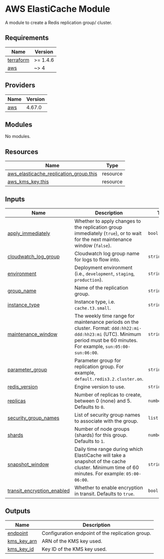 # AWS ElastiCache Module

A module to create a Redis replication group/ cluster.

<!-- BEGINNING OF PRE-COMMIT-TERRAFORM DOCS HOOK -->
## Requirements

| Name | Version |
|------|---------|
| <a name="requirement_terraform"></a> [terraform](#requirement\_terraform) | >= 1.4.6 |
| <a name="requirement_aws"></a> [aws](#requirement\_aws) | ~> 4 |

## Providers

| Name | Version |
|------|---------|
| <a name="provider_aws"></a> [aws](#provider\_aws) | 4.67.0 |

## Modules

No modules.

## Resources

| Name | Type |
|------|------|
| [aws_elasticache_replication_group.this](https://registry.terraform.io/providers/hashicorp/aws/latest/docs/resources/elasticache_replication_group) | resource |
| [aws_kms_key.this](https://registry.terraform.io/providers/hashicorp/aws/latest/docs/resources/kms_key) | resource |

## Inputs

| Name | Description | Type | Default | Required |
|------|-------------|------|---------|:--------:|
| <a name="input_apply_immediately"></a> [apply\_immediately](#input\_apply\_immediately) | Whether to apply changes to the replication group immediately (`true`), or to wait for the next maintenance window (`false`). | `bool` | `false` | no |
| <a name="input_cloudwatch_log_group"></a> [cloudwatch\_log\_group](#input\_cloudwatch\_log\_group) | Cloudwatch log group name for logs to flow into. | `string` | n/a | yes |
| <a name="input_environment"></a> [environment](#input\_environment) | Deployment environment (i.e., `development`, `staging`, `production`). | `string` | n/a | yes |
| <a name="input_group_name"></a> [group\_name](#input\_group\_name) | Name of the replication group. | `string` | n/a | yes |
| <a name="input_instance_type"></a> [instance\_type](#input\_instance\_type) | Instance type, i.e. `cache.t3.small`. | `string` | n/a | yes |
| <a name="input_maintenance_window"></a> [maintenance\_window](#input\_maintenance\_window) | The weekly time range for maintenance periods on the cluster. Format: `ddd:hh22:mi-ddd:hh23:mi` (UTC). Minimum period must be 60 minutes. For example, `sun:05:00-sun:06:00`. | `string` | n/a | yes |
| <a name="input_parameter_group"></a> [parameter\_group](#input\_parameter\_group) | Parameter group for replication group. For example, `default.redis3.2.cluster.on`. | `string` | n/a | yes |
| <a name="input_redis_version"></a> [redis\_version](#input\_redis\_version) | Engine version to use. | `string` | n/a | yes |
| <a name="input_replicas"></a> [replicas](#input\_replicas) | Number of replicas to create, between 0 (none) and 5. Defaults to `0`. | `number` | `0` | no |
| <a name="input_security_group_names"></a> [security\_group\_names](#input\_security\_group\_names) | List of security group names to associate with the group. | `list(string)` | `null` | no |
| <a name="input_shards"></a> [shards](#input\_shards) | Number of node groups (shards) for this group. Defaults to `1`. | `number` | `1` | no |
| <a name="input_snapshot_window"></a> [snapshot\_window](#input\_snapshot\_window) | Daily time range during which ElastiCache will take a snapshot of the cache cluster. Minimum time of 60 minutes. For example: `05:00-06:00`. | `string` | n/a | yes |
| <a name="input_transit_encryption_enabled"></a> [transit\_encryption\_enabled](#input\_transit\_encryption\_enabled) | Whether to enable encryption in transit. Defaults to `true`. | `bool` | `true` | no |

## Outputs

| Name | Description |
|------|-------------|
| <a name="output_endpoint"></a> [endpoint](#output\_endpoint) | Configuration endpoint of the replication group. |
| <a name="output_kms_key_arn"></a> [kms\_key\_arn](#output\_kms\_key\_arn) | ARN of the KMS key used. |
| <a name="output_kms_key_id"></a> [kms\_key\_id](#output\_kms\_key\_id) | Key ID of the KMS key used. |
<!-- END OF PRE-COMMIT-TERRAFORM DOCS HOOK -->
